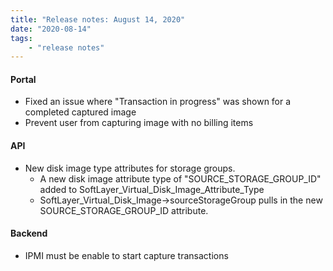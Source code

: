 ```yaml
---
title: "Release notes: August 14, 2020"
date: "2020-08-14"
tags:
    - "release notes"
---
```



#### Portal
- Fixed an issue where "Transaction in progress" was shown for a completed captured image
- Prevent user from capturing image with no billing items

#### API
- New disk image type attributes for storage groups.
    + A new disk image attribute type of "SOURCE_STORAGE_GROUP_ID" added to SoftLayer_Virtual_Disk_Image_Attribute_Type
    + SoftLayer_Virtual_Disk_Image->sourceStorageGroup pulls in the new SOURCE_STORAGE_GROUP_ID attribute.

#### Backend
- IPMI must be enable to start capture transactions